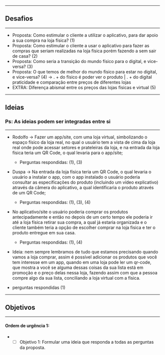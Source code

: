***
## Desafios
***
* Proposta: Como estimular o cliente a utilizar o aplicativo, para dar apoio a sua compra na loja física? (1)
* Proposta: Como estimular o cliente a usar o aplicativo para fazer as compras que seriam realizadas na 
loja física porém fazendo a sem sair de casa? (2)
* Proposta: Como seria a transição do mundo físico para o digital, e vice-versa? (3)
* Proposta: O que temos de melhor do mundo físico para estar no digital, e vice-versa? (4) -> . + do físico é poder ver o produto | . + do digital praticidade e comparação entre preços de diferentes lojas
* EXTRA: Diferença abismal entre os preços das lojas físicas e virtual (5)

***
## Ideias
### Ps: As ideias podem ser integradas entre si
***
* Rodolfo -> Fazer um app/site, com uma loja virtual, simbolizando o espaço físico da loja real, no
qual o usuário tem a vista de cima da loja real onde pode acessar setores e prateleiras da loja, e na
entrada da loja física teria um QR Code, o qual levaria para o app/site;
   * Perguntas respondidas: (1), (3)
   
* Duspa -> Na entrada da loja física teria um QR Code, o qual levaria o usuário a instalar o app, com o app instalado o usuário poderia consultar as especificações do produto (incluindo um vídeo explicativo) através da câmera do aplicativo, a qual identificaria o produto através de um QR Code;
   * Perguntas respondidas: (1), (3), (4)
   
* No aplicativo/site o usuário poderia comprar os produtos antecipadamente e então no depois de um certo tempo ele poderia ir até a loja física retirar sua compra, a qual já estaria organizada e o cliente também teria a opção de escolher comprar na loja fisica e ter o produto entregue em sua casa.
   * Perguntas respondidas: (1), (4)
   
 * Ideia: nem sempre lembramos de tudo que estamos precisando quando vamos a loja comprar, assim é possível adicionar os produtos que você tem interesse em um app, quando em uma loja pode ler um qr-code, que mostra a você se alguma dessas coisas da sua lista está em promoção e o preço delas nessa loja, fazendo assim com que a pessoa compre algo da sua lista, conciliando a loja virtual com a física.
 *  perguntas respondidas (1)
  
***
## Objetivos
***
#### Ordem de urgência 1:
* - [ ] Objetivo 1: Formular uma ideia que responda a todas as perguntas da proposta.
